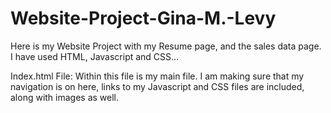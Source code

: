 # Website-Project-Gina-M.-Levy
Here is my Website Project with my Resume page, and the sales data page. I have used HTML, Javascript and CSS...

Index.html File:
	Within this file is my main file. I am making sure that my navigation is on here, links to my Javascript and CSS files are included, along with images as well. 

